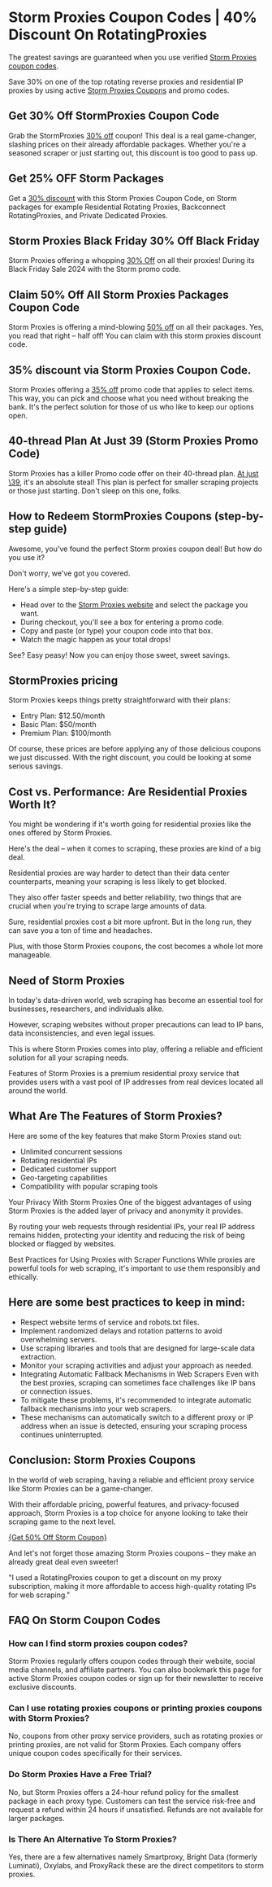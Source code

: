 # Storm Proxies Coupon Codes | 40% Discount On RotatingProxies

The greatest savings are guaranteed when you use verified [Storm Proxies coupon codes](https://bit.ly/3WkytwP).

Save 30% on one of the top rotating reverse proxies and residential IP proxies by using active [Storm Proxies Coupons](https://johniereed.github.io/stormproxies-coupon/) and promo codes.

## Get 30% Off StormProxies Coupon Code

Grab the StormProxies [30% off](https://bit.ly/3WkytwP) coupon! This deal is a real game-changer, slashing prices on their already affordable packages. Whether you're a seasoned scraper or just starting out, this discount is too good to pass up.

## Get 25% OFF Storm Packages

Get a [30% discount](https://bit.ly/3WkytwP) with this Storm Proxies Coupon Code, on Storm packages for example Residential Rotating Proxies, Backconnect RotatingProxies, and Private Dedicated Proxies.

## Storm Proxies Black Friday 30% Off Black Friday

Storm Proxies offering a whopping [30% Off](https://bit.ly/3WkytwP) on all their proxies! During its Black Friday Sale 2024 with the Storm promo code.

## Claim 50% Off All Storm Proxies Packages Coupon Code

Storm Proxies is offering a mind-blowing [50% off](https://bit.ly/3WkytwP) on all their packages. Yes, you read that right – half off! You can claim with this storm proxies discount code.

## 35% discount via Storm Proxies Coupon Code.

Storm Proxies offering a [35% off](https://bit.ly/3WkytwP) promo code that applies to select items. This way, you can pick and choose what you need without breaking the bank. It's the perfect solution for those of us who like to keep our options open.

## 40-thread Plan At Just 39 (Storm Proxies Promo Code)

Storm Proxies has a killer Promo code offer on their 40-thread plan. [At just \39](https://bit.ly/3WkytwP), it's an absolute steal! This plan is perfect for smaller scraping projects or those just starting. Don't sleep on this one, folks.

## How to Redeem StormProxies Coupons (step-by-step guide)

Awesome, you've found the perfect Storm proxies coupon deal! But how do you use it?

Don't worry, we've got you covered.

Here's a simple step-by-step guide:

* Head over to the [Storm Proxies website](https://bit.ly/3WkytwP) and select the package you want.
* During checkout, you'll see a box for entering a promo code.
* Copy and paste (or type) your coupon code into that box.
* Watch the magic happen as your total drops!

See? Easy peasy! Now you can enjoy those sweet, sweet savings.

## StormProxies pricing

Storm Proxies keeps things pretty straightforward with their plans:

* Entry Plan: $12.50/month
* Basic Plan: $50/month
* Premium Plan: $100/month

Of course, these prices are before applying any of those delicious coupons we just discussed. With the right discount, you could be looking at some serious savings.

## Cost vs. Performance: Are Residential Proxies Worth It?

You might be wondering if it's worth going for residential proxies like the ones offered by Storm Proxies.

Here's the deal – when it comes to scraping, these proxies are kind of a big deal.

Residential proxies are way harder to detect than their data center counterparts, meaning your scraping is less likely to get blocked.

They also offer faster speeds and better reliability, two things that are crucial when you're trying to scrape large amounts of data.

Sure, residential proxies cost a bit more upfront. But in the long run, they can save you a ton of time and headaches.

Plus, with those Storm Proxies coupons, the cost becomes a whole lot more manageable.

## Need of Storm Proxies

In today's data-driven world, web scraping has become an essential tool for businesses, researchers, and individuals alike.

However, scraping websites without proper precautions can lead to IP bans, data inconsistencies, and even legal issues.

This is where Storm Proxies comes into play, offering a reliable and efficient solution for all your scraping needs.

Features of Storm Proxies is a premium residential proxy service that provides users with a vast pool of IP addresses from real devices located all around the world.

## What Are The Features of Storm Proxies?

Here are some of the key features that make Storm Proxies stand out:

* Unlimited concurrent sessions
* Rotating residential IPs
* Dedicated customer support
* Geo-targeting capabilities
* Compatibility with popular scraping tools

Your Privacy With Storm Proxies One of the biggest advantages of using Storm Proxies is the added layer of privacy and anonymity it provides.

By routing your web requests through residential IPs, your real IP address remains hidden, protecting your identity and reducing the risk of being blocked or flagged by websites.

Best Practices for Using Proxies with Scraper Functions While proxies are powerful tools for web scraping, it's important to use them responsibly and ethically.

## Here are some best practices to keep in mind:

* Respect website terms of service and robots.txt files.
* Implement randomized delays and rotation patterns to avoid overwhelming servers.
* Use scraping libraries and tools that are designed for large-scale data extraction.
* Monitor your scraping activities and adjust your approach as needed.
* Integrating Automatic Fallback Mechanisms in Web Scrapers Even with the best proxies, scraping can sometimes face challenges like IP bans or connection issues.
* To mitigate these problems, it's recommended to integrate automatic fallback mechanisms into your web scrapers.
* These mechanisms can automatically switch to a different proxy or IP address when an issue is detected, ensuring your scraping process continues uninterrupted.

## Conclusion: Storm Proxies Coupons

In the world of web scraping, having a reliable and efficient proxy service like Storm Proxies can be a game-changer.

With their affordable pricing, powerful features, and privacy-focused approach, Storm Proxies is a top choice for anyone looking to take their scraping game to the next level.

[{Get 50% Off Storm Coupon}](https://bit.ly/3WkytwP)

And let's not forget those amazing Storm Proxies coupons – they make an already great deal even sweeter!

"I used a RotatingProxies coupon to get a discount on my proxy subscription, making it more affordable to access high-quality rotating IPs for web scraping."

## FAQ On Storm Coupon Codes

### How can I find storm proxies coupon codes?

Storm Proxies regularly offers coupon codes through their website, social media channels, and affiliate partners. You can also bookmark this page for active Storm Proxies coupon codes or sign up for their newsletter to receive exclusive discounts.

### Can I use rotating proxies coupons or printing proxies coupons with Storm Proxies?

No, coupons from other proxy service providers, such as rotating proxies or printing proxies, are not valid for Storm Proxies. Each company offers unique coupon codes specifically for their services.

### Do Storm Proxies Have a Free Trial?

No, but Storm Proxies offers a 24-hour refund policy for the smallest package in each proxy type. Customers can test the service risk-free and request a refund within 24 hours if unsatisfied. Refunds are not available for larger packages.

### Is There An Alternative To Storm Proxies?

Yes, there are a few alternatives namely Smartproxy, Bright Data (formerly Luminati), Oxylabs, and ProxyRack these are the direct competitors to storm proxies.

